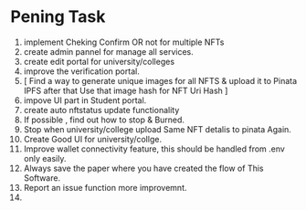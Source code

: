 # Pening Task 

1. implement Cheking Confirm OR not for multiple NFTs
2. create admin pannel for manage all services.
3. create edit portal for university/colleges
4. improve the verification portal.
5. [ Find a way to generate unique images for all NFTS & upload it to Pinata IPFS after that Use that image hash for NFT Uri Hash ]
6. impove UI part in Student portal.
7. create auto nftstatus update functionality 
8. If possible , find out how to stop & Burned.
9. Stop when university/college upload Same NFT detalis to pinata Again.
10. Create Good UI for university/collge.
11. Improve wallet connectivity feature, this should be handled from .env only easily.
12. Always save the paper where you have created the flow of This Software.
13. Report an issue function more improvemnt.
14. 
